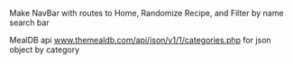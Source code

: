 <p>
Make NavBar with routes to Home, Randomize Recipe, and Filter by name search bar

MealDB api www.themealdb.com/api/json/v1/1/categories.php for json object by category

